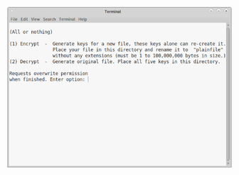 <p align="center">
  <img src="https://github.com/compromise-evident/Allornothing/blob/main/Terminal.png">
</p>
